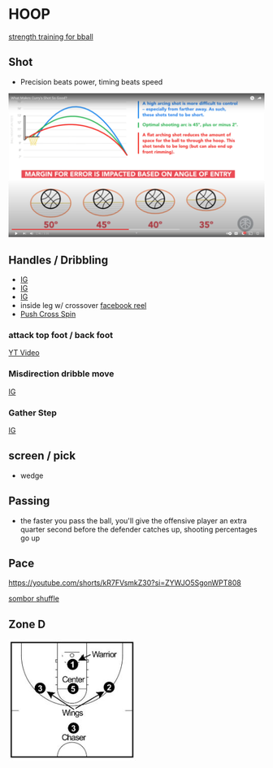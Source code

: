 # HOOP

[strength training for bball](https://youtu.be/ZFkdXiM57Vg?si=BAhC6pxQsZt3Vr-Y)

## Shot

- Precision beats power, timing beats speed

![shot arc](<static/Shot Arc.png>)

## Handles / Dribbling

- [IG](https://www.instagram.com/reel/C2qkcrPv74a/)
- [IG](https://www.instagram.com/reel/C74Z_tkpZKj/)
- [IG](https://www.instagram.com/reel/C8GN85LPmGK/)
- inside leg w/ crossover [facebook reel](https://www.facebook.com/share/r/EFg7xsrMokG6zTxw/)
- [Push Cross Spin](https://www.instagram.com/reel/C5HupGngPYh/)

### attack top foot / back foot

[YT Video](https://youtu.be/lEaIPPTLPP0?si=K2mPiW3apMRKecb4)

### Misdirection dribble move

[IG](https://www.instagram.com/reel/C26K9SmNjKk/)

### Gather Step

[IG](https://www.instagram.com/reel/C4vYJWvs8mk/)

## screen / pick

- wedge

## Passing

- the faster you pass the ball, you'll give the offensive player an extra quarter second before the defender catches up, shooting percentages go up

## Pace

<https://youtube.com/shorts/kR7FVsmkZ30?si=ZYWJO5SgonWPT808>

[sombor shuffle](https://youtu.be/qiwMKkSBBiY?si=nB9Nk_uJA-fYcD_A)

## Zone D

![Zone D](<static/1-3-1 zone defense.jpg>)
